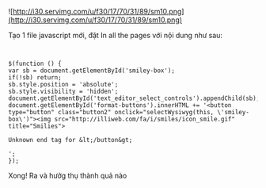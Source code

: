 ![http://i30.servimg.com/u/f30/17/70/31/89/sm10.png](http://i30.servimg.com/u/f30/17/70/31/89/sm10.png)

Tạo 1 file javascript mới, đặt In all the pages với nội dung như sau:

```


$(function () {
var sb = document.getElementById('smiley-box');
if(!sb) return;
sb.style.position = 'absolute';
sb.style.visibility = 'hidden';
document.getElementById('text_editor_select_controls').appendChild(sb);
document.getElementById('format-buttons').innerHTML += '<button type="button" class="button2" onclick="selectWysiwyg(this, \'smiley-box\')"><img src="http://illiweb.com/fa/i/smiles/icon_smile.gif" title="Smilies">

Unknown end tag for &lt;/button&gt;

';
});
```

Xong! Ra và hưởg thụ thành quả nào